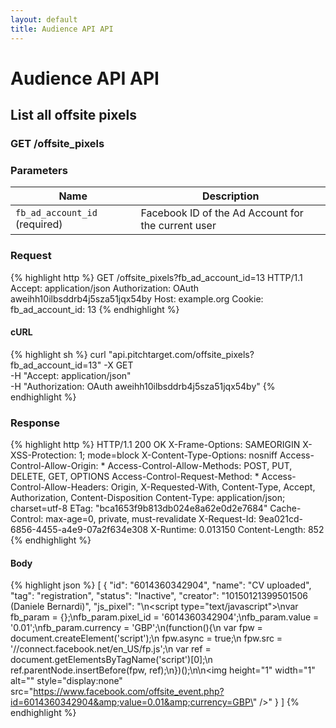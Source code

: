 ```yaml
---
layout: default
title: Audience API API
---
```


# Audience API API

## List all offsite pixels

### GET /offsite_pixels


### Parameters

Name | Description |
-----|-------------|
`fb_ad_account_id` (required) | Facebook ID of the Ad Account for the current user |

### Request

{% highlight http %}
GET /offsite_pixels?fb_ad_account_id=13 HTTP/1.1
Accept: application/json
Authorization: OAuth aweihh10ilbsddrb4j5sza51jqx54by
Host: example.org
Cookie: 
fb_ad_account_id: 13
{% endhighlight %}


#### cURL

{% highlight sh %}
curl "api.pitchtarget.com/offsite_pixels?fb_ad_account_id=13" -X GET \
	-H "Accept: application/json" \
	-H "Authorization: OAuth aweihh10ilbsddrb4j5sza51jqx54by"
{% endhighlight %}

### Response

{% highlight http %}
HTTP/1.1 200 OK
X-Frame-Options: SAMEORIGIN
X-XSS-Protection: 1; mode=block
X-Content-Type-Options: nosniff
Access-Control-Allow-Origin: *
Access-Control-Allow-Methods: POST, PUT, DELETE, GET, OPTIONS
Access-Control-Request-Method: *
Access-Control-Allow-Headers: Origin, X-Requested-With, Content-Type, Accept, Authorization, Content-Disposition
Content-Type: application/json; charset=utf-8
ETag: "bca1653f9b813db024e8a62e0d2e7684"
Cache-Control: max-age=0, private, must-revalidate
X-Request-Id: 9ea021cd-6856-4455-a4e9-07a2f634e308
X-Runtime: 0.013150
Content-Length: 852
{% endhighlight %}

#### Body

{% highlight json %}
[
  {
    "id": "6014360342904",
    "name": "CV uploaded",
    "tag": "registration",
    "status": "Inactive",
    "creator": "10150121399501506 (Daniele Bernardi)",
    "js_pixel": "<!-- Facebook Conversion Code for CV uploaded -->\n<script type=\"text/javascript\">\nvar fb_param = {};\nfb_param.pixel_id = '6014360342904';\nfb_param.value = '0.01';\nfb_param.currency = 'GBP';\n(function(){\n  var fpw = document.createElement('script');\n  fpw.async = true;\n  fpw.src = '//connect.facebook.net/en_US/fp.js';\n  var ref = document.getElementsByTagName('script')[0];\n  ref.parentNode.insertBefore(fpw, ref);\n})();\n</script>\n<noscript><img height=\"1\" width=\"1\" alt=\"\" style=\"display:none\" src=\"https://www.facebook.com/offsite_event.php?id=6014360342904&amp;value=0.01&amp;currency=GBP\" /></noscript>"
  }
]
{% endhighlight %}

